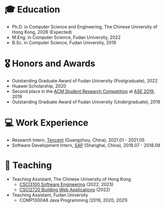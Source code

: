 # 🎓 Education

* Ph.D. in Computer Science and Engineering, The Chinese University of Hong Kong, 2026 (Expected)
* M.Eng. in Computer Science, Fudan University, 2022
* B.Sc. in Computer Science, Fudan University, 2019


# 🎖 Honors and Awards

* Outstanding Graduate Award of Fudan University (Postgraduate), 2022
* Huawei Scholarship, 2020
* Second place in the [ACM Student Research Competition](https://src.acm.org/) at [ASE 2019](https://2019.ase-conferences.org/), 2019
* Outstanding Graduate Award of Fudan University (Undergraduate), 2019


# 💻 Work Experience

* Research Intern, [Tencent](https://www.tencent.com/) (Guangzhou, China), 2021.01 - 2021.05
* Software Development Intern, [SAP](https://www.sap.com/) (Shanghai, China), 2018.07 - 2018.09

  
# 💬 Teaching

* Teaching Assistant, The Chinese University of Hong Kong
  * [CSCI3100 Software Engineering](https://www.cse.cuhk.edu.hk/academics/ug-course-list/csci3100/) (2022, 2023)
  * [CSCI2720 Building Web Applications](https://www.cse.cuhk.edu.hk/academics/ug-course-list/csci2720/) (2022)
* Teaching Assistant, Fudan University
  * COMP130048 Java Programming (2019, 2020, 2021)

&nbsp;
